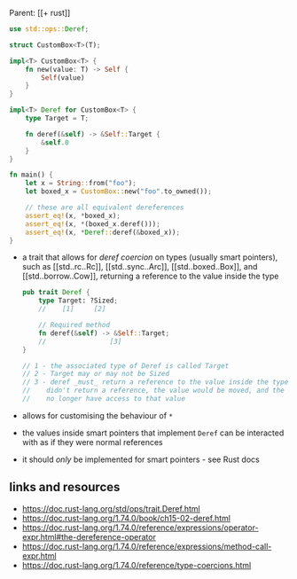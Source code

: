 Parent: [[+ rust]]

```rust
use std::ops::Deref;

struct CustomBox<T>(T);

impl<T> CustomBox<T> {
    fn new(value: T) -> Self {
        Self(value)
    }
}

impl<T> Deref for CustomBox<T> {
    type Target = T;

    fn deref(&self) -> &Self::Target {
        &self.0
    }
}

fn main() {
    let x = String::from("foo");
    let boxed_x = CustomBox::new("foo".to_owned());

    // these are all equivalent dereferences
    assert_eq!(x, *boxed_x);
    assert_eq!(x, *(boxed_x.deref()));
    assert_eq!(x, *Deref::deref(&boxed_x));
}
```

- a trait that allows for _deref coercion_ on types (usually smart pointers),
  such as [[std..rc..Rc]], [[std..sync..Arc]], [[std..boxed..Box]], and
  [[std..borrow..Cow]], returning a reference to the value inside the type

  ```rust
  pub trait Deref {
      type Target: ?Sized;
      //    [1]     [2]

      // Required method
      fn deref(&self) -> &Self::Target;
      //                [3]
  }

  // 1 - the associated type of Deref is called Target
  // 2 - Target may or may not be Sized
  // 3 - deref _must_ return a reference to the value inside the type - if it
  //    didn't return a reference, the value would be moved, and the type would
  //    no longer have access to that value
  ```

- allows for customising the behaviour of `*`
- the values inside smart pointers that implement `Deref` can be interacted
  with as if they were normal references
- it should _only_ be implemented for smart pointers - see Rust docs

## links and resources

- https://doc.rust-lang.org/std/ops/trait.Deref.html
- https://doc.rust-lang.org/1.74.0/book/ch15-02-deref.html
- https://doc.rust-lang.org/1.74.0/reference/expressions/operator-expr.html#the-dereference-operator
- https://doc.rust-lang.org/1.74.0/reference/expressions/method-call-expr.html
- https://doc.rust-lang.org/1.74.0/reference/type-coercions.html
